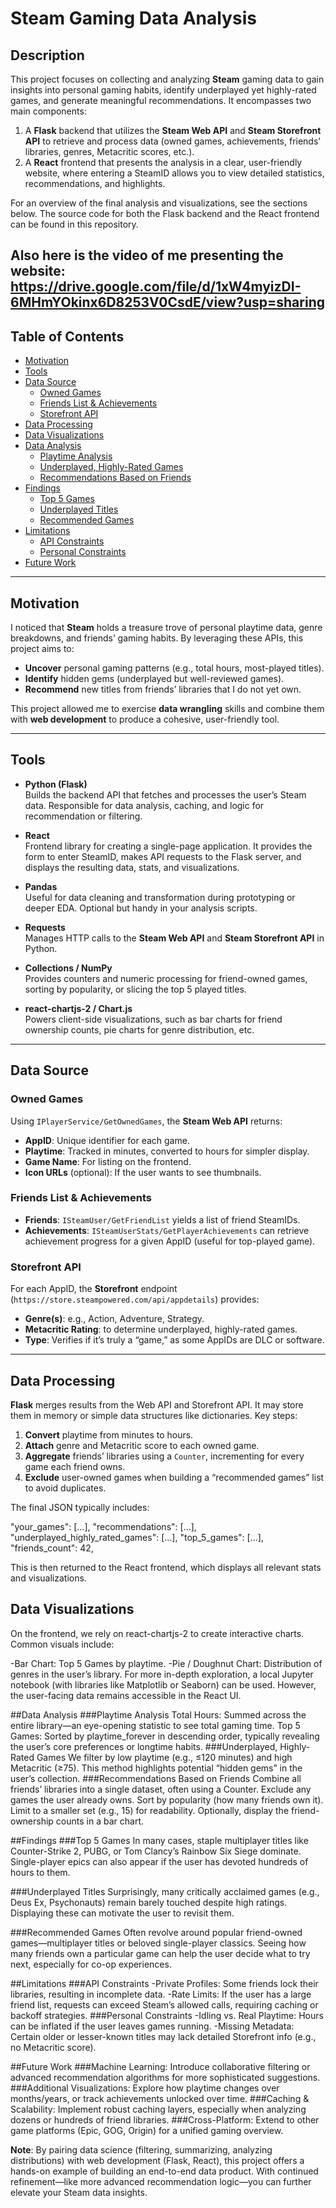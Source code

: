 # Steam Gaming Data Analysis

## Description
This project focuses on collecting and analyzing **Steam** gaming data to gain insights into personal gaming habits, identify underplayed yet highly-rated games, and generate meaningful recommendations. It encompasses two main components:

1. A **Flask** backend that utilizes the **Steam Web API** and **Steam Storefront API** to retrieve and process data (owned games, achievements, friends’ libraries, genres, Metacritic scores, etc.).  
2. A **React** frontend that presents the analysis in a clear, user-friendly website, where entering a SteamID allows you to view detailed statistics, recommendations, and highlights.

For an overview of the final analysis and visualizations, see the sections below. The source code for both the Flask backend and the React frontend can be found in this repository.

Also here is the video of me presenting the website: 
https://drive.google.com/file/d/1xW4myizDI-6MHmYOkinx6D8253V0CsdE/view?usp=sharing
---

## Table of Contents
- [Motivation](#motivation)  
- [Tools](#tools)  
- [Data Source](#data-source)  
  - [Owned Games](#owned-games)  
  - [Friends List & Achievements](#friends-list--achievements)  
  - [Storefront API](#storefront-api)
- [Data Processing](#data-processing)  
- [Data Visualizations](#data-visualizations)  
- [Data Analysis](#data-analysis)  
  - [Playtime Analysis](#playtime-analysis)  
  - [Underplayed, Highly-Rated Games](#underplayed-highly-rated-games)  
  - [Recommendations Based on Friends](#recommendations-based-on-friends)
- [Findings](#findings)  
  - [Top 5 Games](#top-5-games)  
  - [Underplayed Titles](#underplayed-titles)  
  - [Recommended Games](#recommended-games)
- [Limitations](#limitations)  
  - [API Constraints](#api-constraints)  
  - [Personal Constraints](#personal-constraints)
- [Future Work](#future-work)

---

## Motivation
I noticed that **Steam** holds a treasure trove of personal playtime data, genre breakdowns, and friends’ gaming habits. By leveraging these APIs, this project aims to:

- **Uncover** personal gaming patterns (e.g., total hours, most-played titles).
- **Identify** hidden gems (underplayed but well-reviewed games).
- **Recommend** new titles from friends’ libraries that I do not yet own.

This project allowed me to exercise **data wrangling** skills and combine them with **web development** to produce a cohesive, user-friendly tool.

---

## Tools

- **Python (Flask)**  
  Builds the backend API that fetches and processes the user’s Steam data. Responsible for data analysis, caching, and logic for recommendation or filtering.

- **React**  
  Frontend library for creating a single-page application. It provides the form to enter SteamID, makes API requests to the Flask server, and displays the resulting data, stats, and visualizations.

- **Pandas**  
  Useful for data cleaning and transformation during prototyping or deeper EDA. Optional but handy in your analysis scripts.

- **Requests**  
  Manages HTTP calls to the **Steam Web API** and **Steam Storefront API** in Python.

- **Collections / NumPy**  
  Provides counters and numeric processing for friend-owned games, sorting by popularity, or slicing the top 5 played titles.

- **react-chartjs-2 / Chart.js**  
  Powers client-side visualizations, such as bar charts for friend ownership counts, pie charts for genre distribution, etc.

---

## Data Source

### Owned Games
Using `IPlayerService/GetOwnedGames`, the **Steam Web API** returns:
- **AppID**: Unique identifier for each game.  
- **Playtime**: Tracked in minutes, converted to hours for simpler display.  
- **Game Name**: For listing on the frontend.  
- **Icon URLs** (optional): If the user wants to see thumbnails.

### Friends List & Achievements
- **Friends**: `ISteamUser/GetFriendList` yields a list of friend SteamIDs.  
- **Achievements**: `ISteamUserStats/GetPlayerAchievements` can retrieve achievement progress for a given AppID (useful for top-played game).

### Storefront API
For each AppID, the **Storefront** endpoint (`https://store.steampowered.com/api/appdetails`) provides:
- **Genre(s)**: e.g., Action, Adventure, Strategy.  
- **Metacritic Rating**: to determine underplayed, highly-rated games.  
- **Type**: Verifies if it’s truly a “game,” as some AppIDs are DLC or software.

---

## Data Processing
**Flask** merges results from the Web API and Storefront API. It may store them in memory or simple data structures like dictionaries. Key steps:

1. **Convert** playtime from minutes to hours.  
2. **Attach** genre and Metacritic score to each owned game.  
3. **Aggregate** friends’ libraries using a `Counter`, incrementing for every game each friend owns.  
4. **Exclude** user-owned games when building a “recommended games” list to avoid duplicates.

The final JSON typically includes:

  "your_games": [...],
  "recommendations": [...],
  "underplayed_highly_rated_games": [...],
  "top_5_games": [...],
  "friends_count": 42,
  


This is then returned to the React frontend, which displays all relevant stats and visualizations.

## Data Visualizations
On the frontend, we rely on react-chartjs-2 to create interactive charts. Common visuals include:

-Bar Chart: Top 5 Games by playtime.
-Pie / Doughnut Chart: Distribution of genres in the user’s library.
For more in-depth exploration, a local Jupyter notebook (with libraries like Matplotlib or Seaborn) can be used. However, the user-facing data remains accessible in the React UI.

##Data Analysis
###Playtime Analysis
Total Hours: Summed across the entire library—an eye-opening statistic to see total gaming time.
Top 5 Games: Sorted by playtime_forever in descending order, typically revealing the user’s core preferences or longtime habits.
###Underplayed, Highly-Rated Games
We filter by low playtime (e.g., ≤120 minutes) and high Metacritic (≥75).
This method highlights potential “hidden gems” in the user’s collection.
###Recommendations Based on Friends
Combine all friends’ libraries into a single dataset, often using a Counter.
Exclude any games the user already owns.
Sort by popularity (how many friends own it).
Limit to a smaller set (e.g., 15) for readability.
Optionally, display the friend-ownership counts in a bar chart.

##Findings
###Top 5 Games
In many cases, staple multiplayer titles like Counter-Strike 2, PUBG, or Tom Clancy’s Rainbow Six Siege dominate. Single-player epics can also appear if the user has devoted hundreds of hours to them.

###Underplayed Titles
Surprisingly, many critically acclaimed games (e.g., Deus Ex, Psychonauts) remain barely touched despite high ratings. Displaying these can motivate the user to revisit them.

###Recommended Games
Often revolve around popular friend-owned games—multiplayer titles or beloved single-player classics. Seeing how many friends own a particular game can help the user decide what to try next, especially for co-op experiences.

##Limitations
###API Constraints
-Private Profiles: Some friends lock their libraries, resulting in incomplete data.
-Rate Limits: If the user has a large friend list, requests can exceed Steam’s allowed calls, requiring caching or backoff strategies.
###Personal Constraints
-Idling vs. Real Playtime: Hours can be inflated if the user leaves games running.
-Missing Metadata: Certain older or lesser-known titles may lack detailed Storefront info (e.g., no Metacritic score).

##Future Work
###Machine Learning: Introduce collaborative filtering or advanced recommendation algorithms for more sophisticated suggestions.
###Additional Visualizations: Explore how playtime changes over months/years, or track achievements unlocked over time.
###Caching & Scalability: Implement robust caching layers, especially when analyzing dozens or hundreds of friend libraries.
###Cross-Platform: Extend to other game platforms (Epic, GOG, Origin) for a unified gaming overview.

**Note**: By pairing data science (filtering, summarizing, analyzing distributions) with web development (Flask, React), this project offers a hands-on example of building an end-to-end data product. With continued refinement—like more advanced recommendation logic—you can further elevate your Steam data insights.
